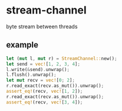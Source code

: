 # stream-channel

byte stream between threads

## example
```rust
let (mut l, mut r) = StreamChannel::new();
let send = vec![1, 2, 3, 4];
l.write(&send).unwrap();
l.flush().unwrap();
let mut recv = vec![0; 2];
r.read_exact(recv.as_mut()).unwrap();
assert_eq!(recv, vec![1, 2]);
r.read_exact(recv.as_mut()).unwrap();
assert_eq!(recv, vec![3, 4]);
```